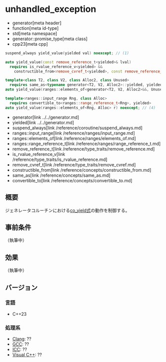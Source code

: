 # unhandled_exception
* generator[meta header]
* function[meta id-type]
* std[meta namespace]
* generator::promise_type[meta class]
* cpp23[meta cpp]

```cpp
suspend_always yield_value(yielded val) noexcept; // (1)

auto yield_value(const remove_reference_t<yielded>& lval)
  requires is_rvalue_reference_v<yielded> &&
    constructible_from<remove_cvref_t<yielded>, const remove_reference_t<yielded>&>;  // (2)

template<class T2, class V2, class Alloc2, class Unused>
  requires same_as<typename generator<T2, V2, Alloc2>::yielded, yielded>
auto yield_value(ranges::elements_of<generator<T2, V2, Alloc2>&&, Unused> g) noexcept; // (3)

template<ranges::input_range Rng, class Alloc>
  requires convertible_to<ranges::range_reference_t<Rng>, yielded>
auto yield_value(ranges::elements_of<Rng, Alloc> r) noexcept; // (4)
```
* generator[link ../../generator.md]
* yielded[link ../../generator.md]
* suspend_always[link /reference/coroutine/suspend_always.md]
* ranges::input_range[link /reference/ranges/input_range.md]
* ranges::elements_of[link /reference/ranges/elements_of.md]
* ranges::range_reference_t[link /reference/ranges/range_reference_t.md]
* remove_reference_t[link /reference/type_traits/remove_reference.md]
* is_rvalue_reference_v[link /reference/type_traits/is_rvalue_reference.md]
* remove_cvref_t[link /reference/type_traits/remove_cvref.md]
* constructible_from[link /reference/concepts/constructible_from.md]
* same_as[link /reference/concepts/same_as.md]
* convertible_to[link /reference/concepts/convertible_to.md]


## 概要
ジェネレータコルーチンにおける[co_yield式](/lang/cpp20/coroutines.md)の動作を制御する。


## 事前条件
（執筆中）


## 効果
（執筆中）


## バージョン
### 言語
- C++23

### 処理系
- [Clang](/implementation.md#clang): ??
- [GCC](/implementation.md#gcc): ??
- [ICC](/implementation.md#icc): ??
- [Visual C++](/implementation.md#visual_cpp): ??
